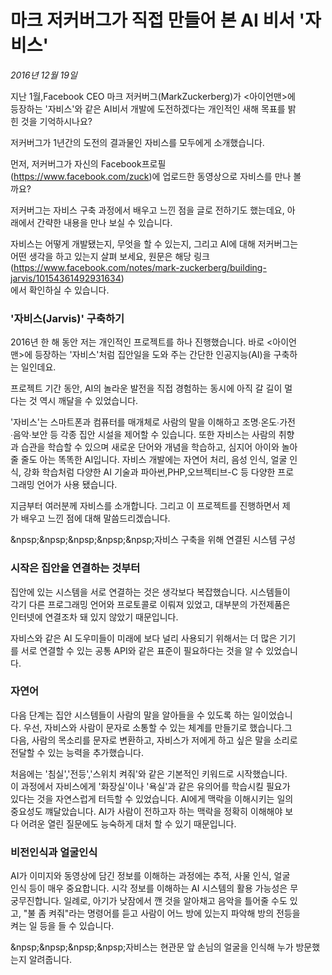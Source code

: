마크 저커버그가 직접 만들어 본 AI 비서 '자비스'
===============================================
*2016년 12월 19일*

지난 1월,Facebook CEO 마크 저커버그(MarkZuckerberg)가 <아이언맨>에   
등장하는 '자비스'와 같은 AI비서 개발에 도전하겠다는 개인적인 새해 목표를 밝   
힌 것을 기억하시나요?   

저커버그가 1년간의 도전의 결과물인 자비스를 모두에게 소개했습니다.

먼저, 저커버그가 자신의 Facebook프로필   
(<https://www.facebook.com/zuck>)에 업로드한 동영상으로 자비스를 만나 볼    
까요?     

저커버그는 자비스 구축 과정에서 배우고 느낀 점을 글로 전하기도 했는데요, 아   
래에서 간략한 내용을 만나 보실 수 있습니다.   

자비스는 어떻게 개발됐는지, 무엇을 할 수 있는지, 그리고 AI에 대해 저커버그는    
어떤 생각을 하고 있는지 살펴 보세요, 원문은 해당 링크   
(<https://www.facebook.com/notes/mark-zuckerberg/building-jarvis/10154361492931634>)   
에서 확인하실 수 있습니다.

### '자비스(Jarvis)' 구축하기

2016년 한 해 동안 저는 개인적인 프로젝트를 하나 진행했습니다. 바로 <아이언   
맨>에 등장하는 '자비스'처럼 집안일을 도와 주는 간단한 인공지능(AI)을 구축하   
는 일인데요.

프로젝트 기간 동안, AI의 놀라운 발전을 직접 경험하는 동시에 아직 갈 길이 멀   
다는 것 역시 깨달을 수 있었습니다.

'자비스'는 스마트폰과 컴퓨터를 매개체로 사람의 말을 이해하고 조명∙온도∙가전   
∙음악∙보안 등 각종 집안 시설을 제어할 수 있습니다. 또한 자비스는 사람의 취향   
과 습관을 학습할 수 있으며 새로운 단어와 개념을 학습하고, 심지어 아이와 놀아    
줄 줄도 아는 똑똑한 AI입니다. 자비스 개발에는 자연어 처리, 음성 인식, 얼굴 인   
식, 강화 학습처럼 다양한 AI 기술과 파아썬,PHP,오브젝티브-C 등 다양한 프로    
그래밍 언어가 사용 됐습니다.

지금부터 여러분께 자비스를 소개합니다. 그리고 이 프로젝트를 진행하면서 제   
가 배우고 느낀 점에 대해 말씀드리겠습니다.

&npsp;&npsp;&npsp;&npsp;&npsp;자비스 구축을 위해 연결된 시스템 구성

### 시작은 집안을 연결하는 것부터

집안에 있는 시스템을 서로 연결하는 것은 생각보다 복잡했습니다. 시스템들이   
각기 다른 프로그래밍 언어와 프로토콜로 이뤄져 있었고, 대부분의 가전제품은    
인터넷에 연결조차 돼 있지 않았기 때문입니다.   

자비스와 같은 AI 도우미들이 미래에 보다 널리 사용되기 위해서는 더 많은 기기   
를 서로 연결할 수 있는 공통 API와 같은 표준이 필요하다는 것을 알 수 있었습니   
다.

### 자연어

다음 단계는 집안 시스템들이 사람의 말을 알아들을 수 있도록 하는 일이었습니   
다. 우선, 자비스와 사람이 문자로 소통할 수 있는 체계를 만들기로 했습니다.그   
다음, 사람의 목소리를 문자로 변환하고, 자비스가 저에게 하고 싶은 말을 소리로   
전달할 수 있는 능력을 추가했습니다.

처음에는 '침실','전등','스위치 켜줘'와 같은 기본적인 키워드로 시작했습니다.   
이 과정에서 자비스에게 '화장실'이나 '욕실'과 같은 유의어를 학습시킬 필요가   
있다는 것을 자연스럽게 터득할 수 있었습니다. AI에게 맥락을 이해시키는 일의   
중요성도 꺠달았습니다. AI가 사람이 전하고자 하는 맥락을 정확히 이해해야 보   
다 어려운 열린 질문에도 능숙하게 대처 할 수 있기 때문입니다.

### 비전인식과 얼굴인식

AI가 이미지와 동영상에 담긴 정보를 이해하는 과정에는 추적, 사물 인식, 얼굴   
인식 등이 매우 중요합니다. 시각 정보를 이해하는 AI 시스템의 활용 가능성은 무    
궁무진합니다. 일례로, 아기가 낮잠에서 깬 것을 알아채고 음악을 틀어줄 수도 있   
고, "불 좀 켜줘"라는 명령어를 듣고 사람이 어느 방에 있는지 파악해 방의 전등을   
켜는 일 등을 들 수 있습니다.

&npsp;&npsp;&npsp;&npsp;자비스는 현관문 앞 손님의 얼굴을 인식해 누가 방문했는지 알려줍니다.
